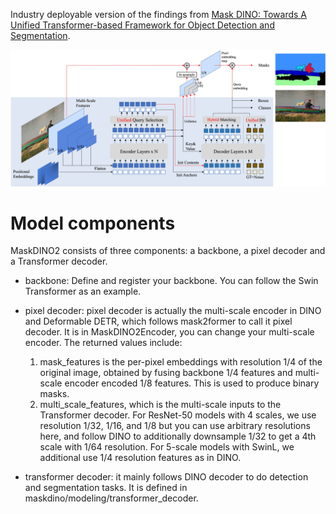 Industry deployable version of the findings from [Mask DINO: Towards A Unified Transformer-based Framework for Object Detection and Segmentation](https://arxiv.org/abs/2206.02777).

![alt text](./images/framework.jpg)

# Model components
MaskDINO2 consists of three components: a backbone, a pixel decoder and a Transformer decoder.

- backbone: Define and register your backbone. You can follow the Swin Transformer as an example.

- pixel decoder: pixel decoder is actually the multi-scale encoder in DINO and Deformable DETR, which follows mask2former to call it pixel decoder. It is in MaskDINO2Encoder, you can change your multi-scale encoder. The returned values include:

    1. mask_features is the per-pixel embeddings with resolution 1/4 of the original image, obtained by fusing backbone 1/4 features and multi-scale encoder encoded 1/8 features. This is used to produce binary masks.
    2. multi_scale_features, which is the multi-scale inputs to the Transformer decoder. For ResNet-50 models with 4 scales, we use resolution 1/32, 1/16, and 1/8 but you can use arbitrary resolutions here, and follow DINO to additionally downsample 1/32 to get a 4th scale with 1/64 resolution. For 5-scale models with SwinL, we additional use 1/4 resolution features as in DINO.

- transformer decoder: it mainly follows DINO decoder to do detection and segmentation tasks. It is defined in maskdino/modeling/transformer_decoder.

